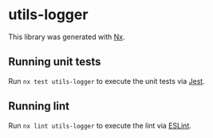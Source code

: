 # utils-logger

This library was generated with [Nx](https://nx.dev).

## Running unit tests

Run `nx test utils-logger` to execute the unit tests via [Jest](https://jestjs.io).

## Running lint

Run `nx lint utils-logger` to execute the lint via [ESLint](https://eslint.org/).

